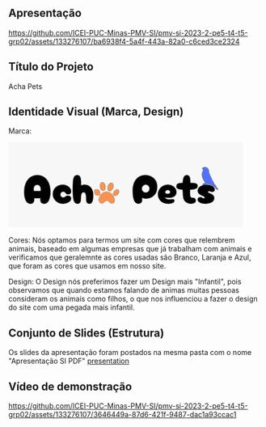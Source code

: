 ## Apresentação



https://github.com/ICEI-PUC-Minas-PMV-SI/pmv-si-2023-2-pe5-t4-t5-grp02/assets/133276107/ba6938f4-5a4f-443a-82a0-c6ced3ce2324



## Título do Projeto

Acha Pets

## Identidade Visual (Marca, Design)
Marca:

![Marca do site ](./Logo.jpg)

Cores:
Nós optamos para termos um site com cores que relembrem animais, baseado em algumas empresas que já trabalham com animais e verificamos que geralemnte as cores usadas são Branco, Laranja e Azul, que foram as cores que usamos em nosso site.

Design:
O Design nós preferimos fazer um Design mais "Infantil", pois observamos que quando estamos falando de animas muitas pessoas consideram os animais como filhos, o que nos influenciou a fazer o design do site com uma pegada mais infantil.



## Conjunto de Slides (Estrutura)

Os slides da apresentação foram postados na mesma pasta com o nome "Apresentação SI PDF" [presentation](../presentation)
 

## Vídeo de demonstração



https://github.com/ICEI-PUC-Minas-PMV-SI/pmv-si-2023-2-pe5-t4-t5-grp02/assets/133276107/3646449a-87d6-421f-9487-dac1a93ccac1


